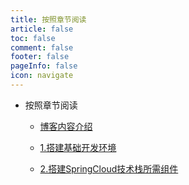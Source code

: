 ```yaml
---
title: 按照章节阅读
article: false
toc: false
comment: false
footer: false
pageInfo: false
icon: navigate
---
```


- 按照章节阅读

    - <a class="breadcrumb-link" href="windows-server2016-chapter-0.博客内容介绍.html">博客内容介绍</a>

    - <a class="breadcrumb-link" href="windows-server2016-chapter-1.搭建基础开发环境.html">1.搭建基础开发环境</a>

    - <a class="breadcrumb-link" href="windows-server2016-chapter-2.搭建SpringCloud技术栈所需组件.html">2.搭建SpringCloud技术栈所需组件</a>

